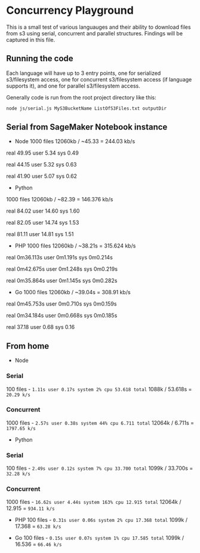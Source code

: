 # Concurrency Playground

This is a small test of various languauges and their ability to download files from s3 using serial, concurrent and parallel structures. Findings will be captured in this file.

## Running the code

Each language will have up to 3 entry points, one for serialized s3/filesystem access, one for concurrent s3/filesystem access (if language supports it), and one for parallel s3/filesystem access.

Generally code is run from the root project directory like this:
```bash
node js/serial.js MyS3BucketName ListOfS3Files.txt outputDir
```

## Serial from SageMaker Notebook instance

* Node
1000 files 12060kb / ~45.33 = 244.03 kb/s

real 49.95
user 5.34
sys 0.49

real 44.15
user 5.32
sys 0.63

real 41.90
user 5.07
sys 0.62

* Python

1000 files 12060kb / ~82.39 = 146.376 kb/s

real 84.02
user 14.60
sys 1.60

real 82.05
user 14.74
sys 1.53

real 81.11
user 14.81
sys 1.51

* PHP
1000 files 12060kb / ~38.21s = 315.624 kb/s

real    0m36.113s
user    0m1.191s
sys     0m0.214s

real    0m42.675s
user    0m1.248s
sys     0m0.219s

real    0m35.864s
user    0m1.145s
sys     0m0.282s

* Go
1000 files 12060kb / ~39.04s = 308.91 kb/s

real    0m45.753s
user    0m0.710s
sys     0m0.159s

real    0m34.184s
user    0m0.668s
sys     0m0.185s

real 37.18
user 0.68
sys 0.16


## From home

* Node
### Serial
100 files - `1.11s user 0.17s system 2% cpu 53.618 total`
1088k / 53.618s = `20.29 k/s`

### Concurrent
1000 files - `2.57s user 0.38s system 44% cpu 6.711 total`
12064k / 6.711s = `1797.65 k/s`

* Python
### Serial
100 files - `2.49s user 0.12s system 7% cpu 33.700 total`
1099k / 33.700s = `32.28 k/s`

### Concurrent
1000 files - `16.62s user 4.44s system 163% cpu 12.915 total`
12064k / 12.915 = `934.11 k/s`


* PHP
100 files - `0.31s user 0.06s system 2% cpu 17.368 total`
1099k / 17.368 = `63.28 k/s`

* Go
100 files - `0.15s user 0.07s system 1% cpu 17.585 total`
1099k / 16.536 = `66.46 k/s`

